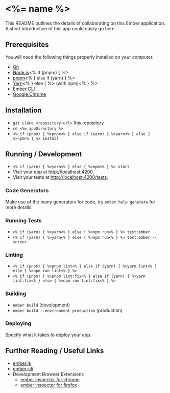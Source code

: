 # <%= name %>

This README outlines the details of collaborating on this Ember application.
A short introduction of this app could easily go here.

## Prerequisites

You will need the following things properly installed on your computer.

* [Git](https://git-scm.com/)
* [Node.js](https://nodejs.org/)<% if (pnpm) { %>
* [pnpm](https://pnpm.io/)<% } else if (yarn) { %>
* [Yarn](https://yarnpkg.com/)<% } else { %> (with npm)<% } %>
* [Ember CLI](https://cli.emberjs.com/release/)
* [Google Chrome](https://google.com/chrome/)

## Installation

* `git clone <repository-url>` this repository
* `cd <%= appDirectory %>`
* `<% if (pnpm) { %>pnpm<% } else if (yarn) { %>yarn<% } else { %>npm<% } %> install`

## Running / Development

* `<% if (yarn) { %>yarn<% } else { %>npm<% } %> start`
* Visit your app at [http://localhost:4200](http://localhost:4200).
* Visit your tests at [http://localhost:4200/tests](http://localhost:4200/tests).

### Code Generators

Make use of the many generators for code, try `ember help generate` for more details

### Running Tests

* `<% if (yarn) { %>yarn<% } else { %>npm run<% } %> test:ember`
* `<% if (yarn) { %>yarn<% } else { %>npm run<% } %> test:ember --server`

### Linting

* `<% if (pnpm) { %>pnpm lint<% } else if (yarn) { %>yarn lint<% } else { %>npm run lint<% } %>`
* `<% if (pnpm) { %>pnpm lint:fix<% } else if (yarn) { %>yarn lint:fix<% } else { %>npm run lint:fix<% } %>`

### Building

* `ember build` (development)
* `ember build --environment production` (production)

### Deploying

Specify what it takes to deploy your app.

## Further Reading / Useful Links

* [ember.js](https://emberjs.com/)
* [ember-cli](https://cli.emberjs.com/release/)
* Development Browser Extensions
  * [ember inspector for chrome](https://chrome.google.com/webstore/detail/ember-inspector/bmdblncegkenkacieihfhpjfppoconhi)
  * [ember inspector for firefox](https://addons.mozilla.org/en-US/firefox/addon/ember-inspector/)
